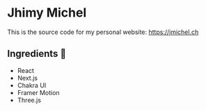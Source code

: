 # Jhimy Michel

This is the source code for my personal website: https://jmichel.ch

## Ingredients 🥗

- React
- Next.js
- Chakra UI
- Framer Motion
- Three.js
